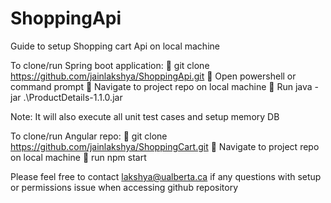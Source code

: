 # ShoppingApi
Guide to setup Shopping cart Api on local machine

To clone/run Spring boot application:
	git clone https://github.com/jainlakshya/ShoppingApi.git
	Open powershell or command prompt 
	Navigate to project repo on local machine
	 Run java -jar .\ProductDetails-1.1.0.jar

Note: It will also execute all unit test cases and setup memory DB


To clone/run Angular repo:
	git clone https://github.com/jainlakshya/ShoppingCart.git
	Navigate to project repo on local machine
	run npm start


Please feel free to contact lakshya@ualberta.ca if any questions with setup or permissions issue when accessing github repository

